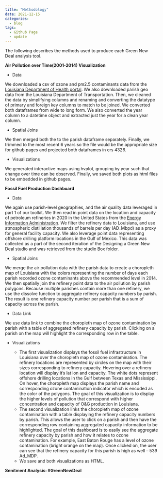 ```yaml
---
title: "Methodology"
date: 2021-12-15
categories:
  - blog
tags:
  - Github Page
  - update
---
```


The following describes the methods used to produce each Green New Deal analysis tool.

**Air Pollution over Time(2001-2014) Visualization**

* Data

We downloaded a csv of ozone and pm2.5 contaminants data from the [Louisiana Department of Health portal](https://healthdata.ldh.la.gov/). We also downloaded parish geo data from the Louisiana Department of Transportation. Then, we cleaned the data by simplifying columns and renaming and converting the datatype of primary and foreign key columns to match to be joined. We converted both dataframes from wide to long form. We also converted the year column to a datetime object and extracted just the year for a clean year column.
* Spatial Joins

We then merged both the to the parish dataframe separately. Finally, we trimmed to the most recent 6 years so the file would be the appropriate size for github pages and projected both dataframes in crs 4326. 

* Visualizations

We generated interactive maps using hvplot, grouping by year such that change over time can be observed. Finally, we saved both plots as html files to be embedded in github pages.

**Fossil Fuel Production Dashboard**
* Data

We again use parish-level geographies, and the air quality data leveraged in part 1 of our toolkit. We then read in point data on the location and capacity of petroleum refineries in 2020 in the United States from the [Energy Information Administration](https://www.eia.gov/maps/layer_info-m.php). We filter the refinery data to Louisiana, and use atmospheric distillation thousands of barrels per day (AD_Mbpd) as a proxy for general facility capacity. We also leverage point data representing offshore drilling platform locations in the Gulf of Mexico. This data was collected as a part of the second iteration of the Designing a Green New Deal studio and was retrieved from the studio Box folder.

* Spatial Joins

We merge the air pollution data with the parish data to create a choropleth map of Louisiana with the colors representing the number of days each parish recorded ozone contaminants above the recommended level in 2014. We then spatially join the refinery point data to the air pollution by parish polygons. 
Because multiple parishes contain more than one refinery, we use the dissolve function to aggregate refinery capacity numbers by parish. The result is one refinery capacity number per parish that is a sum of capacity across the parish. 
* Data Link

We use data link to combine the choropleth map of ozone contamination by parish with a table of aggregated refinery capacity by parish. Clicking on a parish on the map will highlight the corresponding row in the table.
* Visualizations

  - The first visualization displays the fossil fuel infrastructure in Louisiana over the choropleth map of ozone contamination. The refinery locations are represented by circles on the map with their sizes corresponding to refinery capacity. Hovering over a refinery location will display it’s lat lon and capacity. The white dots represent offshore drilling locations in the Gulf between Texas and Mississippi. On hover, the choropleth map displays the parish name and corresponding ozone contamination indicator which is encoded as the color of the polygons. The goal of this visualization is to display the higher levels of pollution that correspond with higher concentration and capacity of O&G production in Louisiana.
  - The second visualization links the choropleth map of ozone contamination with a table displaying the refinery capacity numbers by parish. This allows the user to click on a parish and then have the corresponding row containing aggregated capacity information to be highlighted. The goal of this dashboard is to easily see the aggregate refinery capacity by parish and how it relates to ozone contamination. For example, East Baton Rouge has a level of ozone contamination (bright orange on the map). Once clicked on, the user can see that the refinery capacity for this parish is high as well – 539 Ad_MDP.
  - We save and both visualizations as HTML.

**Senitment Analysis: #GreenNewDeal**

